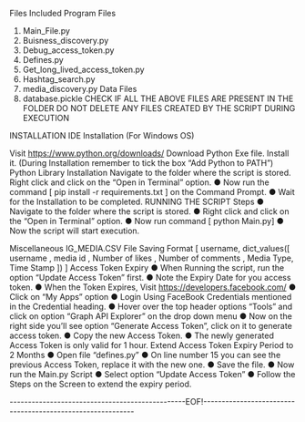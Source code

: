 Files Included
Program Files
1. Main_File.py
2. Buisness_discovery.py
3. Debug_access_token.py
4. Defines.py
5. Get_long_lived_access_token.py
6. Hashtag_search.py
7. media_discovery.py
Data Files
1. database.pickle
CHECK IF ALL THE ABOVE FILES ARE PRESENT IN THE FOLDER
DO NOT DELETE ANY FILES CREATED BY THE SCRIPT DURING EXECUTION


INSTALLATION
IDE Installation (For Windows OS)

Visit https://www.python.org/downloads/
Download Python Exe file.
Install it. (During Installation remember to tick the box “Add Python to PATH”)
Python Library Installation
 Navigate to the folder where the script is stored.
 Right click and click on the “Open in Terminal” option.
● Now run the command [ pip install -r requirements.txt ] on the Command
Prompt.
● Wait for the Installation to be completed.
RUNNING THE SCRIPT
Steps
● Navigate to the folder where the script is stored.
● Right click and click on the “Open in Terminal” option.
● Now run command [ python Main.py]
● Now the script will start execution.




Miscellaneous
IG_MEDIA.CSV File Saving Format
[ username, dict_values([ username , media id , Number of likes , Number
of comments , Media Type, Time Stamp ]) ]
Access Token Expiry
● When Running the script, run the option “Update Access Token” first.
● Note the Expiry Date for you access token.
● When the Token Expires, Visit https://developers.facebook.com/
● Click on “My Apps” option
● Login Using FaceBook Credentials mentioned in the Credential heading.
● Hover over the top header options “Tools” and click on option “Graph API Explorer”
on the drop down menu
● Now on the right side you’ll see option “Generate Access Token”, click on it to
generate access token.
● Copy the new Access Token.
● The newly generated Access Token is only valid for 1 hour.
Extend Access Token Expiry Period to 2 Months
● Open file “defines.py”
● On line number 15 you can see the previous Access Token, replace it with the new
one.
● Save the file.
● Now run the Main.py Script
● Select option “Update Access Token”
● Follow the Steps on the Screen to extend the expiry period.



------------------------------------------------EOF!-----------------------------------------------------------
